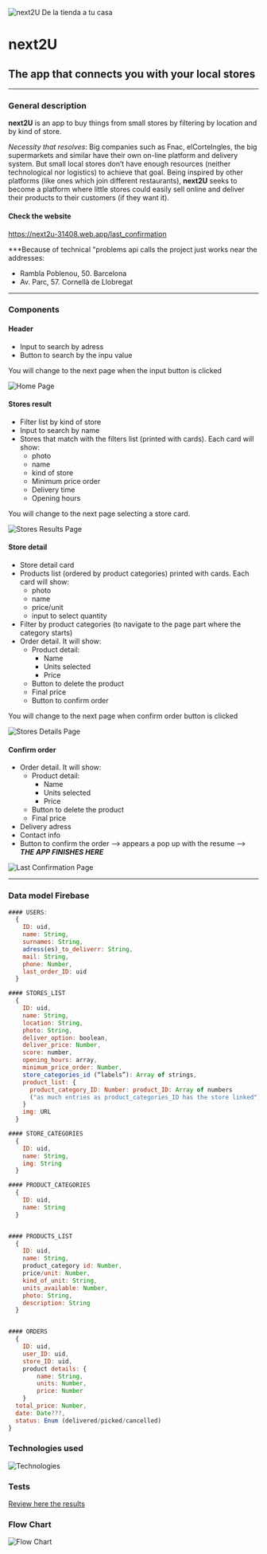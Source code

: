 ![next2U De la tienda a tu casa](public/assets/img/logo/logo_green_bckground.png "next2U")


# next2U
## The app that connects you with your local stores

------

### General description
**next2U** is an app to buy things from small stores by filtering by location and by kind of store.

*Necessity that resolves*:
Big companies such as Fnac, elCorteIngles, the big supermarkets and similar have their own on-line platform and delivery system. But small local stores don’t have enough resources (neither technological nor logistics) to achieve that goal.
Being inspired by other platforms (like ones which join different restaurants), **next2U** seeks to become a platform where little stores could easily sell online and deliver their products to their customers (if they want it).

#### Check the website
<https://next2u-31408.web.app/last_confirmation>

***Because of technical "problems api calls the project just works near the addresses:
- Rambla Poblenou, 50. Barcelona
- Av. Parc, 57. Cornellà de Llobregat

------

### Components
#### Header
- Input to search by adress
- Button to search by the inpu value

You will change to the next page when the input button is clicked

![Home Page](public/assets/img/screenshots/home.png "home page")

#### Stores result
- Filter list by kind of store
- Input to search by name
- Stores that match with the filters list (printed with cards). Each card will show:
  - photo
  - name
  - kind of store
  - Minimum price order
  - Delivery time
  - Opening hours

You will change to the next page selecting a store card.

![Stores Results Page](public/assets/img/screenshots/store_results.png "stores results page")

#### Store detail
- Store detail card
- Products list (ordered by product categories) printed with cards. Each card will show:
  - photo
  - name
  - price/unit
  - input to select quantity
- Filter by product categories (to navigate to the page part where the category starts)
- Order detail. It will show:
  - Product detail:
    - Name
    - Units selected
    - Price
  - Button to delete the product
  - Final price
  - Button to confirm order

You will change to the next page when confirm order button is clicked

![Stores Details Page](public/assets/img/screenshots/store_details.png "stores details page")

#### Confirm order
- Order detail. It will show:
  - Product detail:
    - Name
    - Units selected
    - Price
  - Button to delete the product
  - Final price
- Delivery adress
- Contact info
- Button to confirm the order --> appears a pop up with the resume --> ***THE APP FINISHES HERE***

![Last Confirmation Page](public/assets/img/screenshots/last_confirmation.png "last confirmation page")

------
### Data model Firebase
```js
#### USERS:
  {
    ID: uid,
    name: String,
    surnames: String,
    adress(es)_to_deliverr: String,
    mail: String,
    phone: Number,
    last_order_ID: uid
  }

#### STORES_LIST
  {
    ID: uid,
    name: String,
    location: String,
    photo: String,
    deliver_option: boolean,
    deliver_price: Number,
    score: number,
    opening_hours: array,
    minimum_price_order: Number,
    store_categories_id (“labels”): Array of strings,
    product_list: {
      product_category_ID: Number: product_ID: Array of numbers
      ("as much entries as product_categories_ID has the store linked")
    }
    img: URL
  }

#### STORE_CATEGORIES
  {
    ID: uid,
    name: String,
    img: String
  }

#### PRODUCT_CATEGORIES
  {
    ID: uid,
    name: String
  }


#### PRODUCTS_LIST 
  {
    ID: uid,
    name: String,
    product_category id: Number,
    price/unit: Number,
    kind_of_unit: String,
    units_available: Number,
    photo: String,
    description: String
  }


#### ORDERS
  {
    ID: uid,
    user_ID: uid,
    store_ID: uid,
    product details: {
        name: String,
        units: Number,
        price: Number
    }
  total_price: Number,
  date: Date???,
  status: Enum (delivered/picked/cancelled)
}
```

### Technologies used
![Technologies](public/assets/img/technologies/technologies.png "techs used")

### Tests
[Review here the results](https://imgflip.com/i/59ju4f)

### Flow Chart

![Flow Chart](public/assets/img/flowchart/flux_chart.png "flow char")



